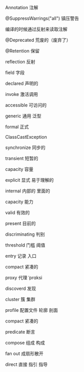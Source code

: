Annotation   注解

@SuppressWarrings("all")  镇压警告

编译的时候通过反射来读取注解

@Deprecated  荒废的（废弃了）

@Retention    保留

reflection      反射

field      字段

declared    声明的

invoke  激活调用

accessible   可访问的

generic    通用  泛型

formal   正式

ClassCastException    

synchronize      同步的

transient   短暂的

capacity    容量

explicit       显式   易于理解的

internal     内部的  里面的

capacity         能力

valid  有效的

present   目前的

discriminating     判别

threshold    门槛 阈值

entry    记录  入口

compact   紧凑的

proxy   代理     ˈprɑksi

discoverd     发现

cluster   簇  集群

profile  配置文件 轮廓 剖面

compact     紧凑的

predicate   断言

compose   组成  构成

fan out   成扇形散开

direct     直接  指引  指导